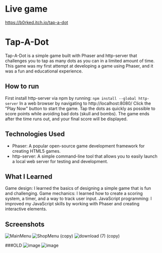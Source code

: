 # Live game
https://b0rked.itch.io/tap-a-dot

# Tap-A-Dot
Tap-A-Dot is a simple game built with Phaser and http-server that challenges you to tap as many dots as you can in a limited amount of time. This game was my first attempt at developing a game using Phaser, and it was a fun and educational experience.

## How to run 
First install http-server via npm by running:
`npm install --global http-server`
In a web browser by navigating to http://localhost:8080/
Click the "Play Now" button to start the game.
Tap the dots as quickly as possible to score points while avoiding bad dots (skull and bombs).
The game ends after the time runs out, and your final score will be displayed.

## Technologies Used
* Phaser: A popular open-source game development framework for creating HTML5 games.
* http-server: A simple command-line tool that allows you to easily launch a local web server for testing and development.

## What I Learned
Game design: I learned the basics of designing a simple game that is fun and challenging.
Game mechanics: I learned how to create a scoring system, a timer, and a way to track user input.
JavaScript programming: I improved my JavaScript skills by working with Phaser and creating interactive elements.

## Screenshots
![MainMenu](https://user-images.githubusercontent.com/34982031/229381782-21b7dd04-8f34-42cc-a6e1-929fff32bd3a.png)
![ShopMenu (copy)](https://user-images.githubusercontent.com/34982031/229381790-4824dae8-6a11-4cfa-b51b-fd05f5bccdf3.png)
![download (7) (copy)](https://user-images.githubusercontent.com/34982031/229381794-433d1779-2854-4d50-9a21-4e0bd4bf5c57.png)

###OLD
![image](https://user-images.githubusercontent.com/34982031/220815427-f31c0e58-36ea-4a9a-94b9-3bb864ffddb4.png)
![image](https://user-images.githubusercontent.com/34982031/220815447-5ba8c822-984c-4ec4-b4d6-74bf4f3fd4f7.png)
